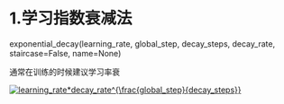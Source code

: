 1.学习指数衰减法
====================

exponential_decay(learning_rate, global_step, decay_steps, decay_rate, staircase=False, name=None)

通常在训练的时候建议学习率衰

<a href="https://www.codecogs.com/eqnedit.php?latex=learning\_rate * decay\_rate^{\frac{global\_step}{decay\_steps}}" target="_blank"><img src="https://latex.codecogs.com/gif.latex?learning_rate*decay_rate^{\frac{global_step}{decay_steps}}" title="learning_rate*decay_rate^{\frac{global_step}{decay_steps}}" /></a>










<script type="text/javascript" async src="https://cdn.mathjax.org/mathjax/latest/MathJax.js?config=TeX-MML-AM_CHTML"> </script>
